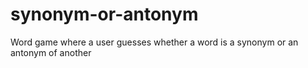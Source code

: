 # synonym-or-antonym
Word game where a user guesses whether a word is a synonym or an antonym of another
